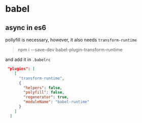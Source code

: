 # babel

## async in es6

pollyfill is necessary, however, it also needs `transform-runtime`
> npm i --save-dev babel-plugin-transform-runtime

and add it in `.babelrc`

```json
 "plugins": [
    [
      "transform-runtime",
      {
        "helpers": false,
        "polyfill": false,
        "regenerator": true,
        "moduleName": "babel-runtime"
      }
    ]
  ]
```
